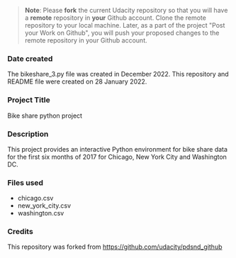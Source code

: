 >**Note**: Please **fork** the current Udacity repository so that you will have a **remote** repository in **your** Github account. Clone the remote repository to your local machine. Later, as a part of the project "Post your Work on Github", you will push your proposed changes to the remote repository in your Github account.

### Date created
The bikeshare_3.py file was created in December 2022. This repository and README file were created on 28 January 2022.

### Project Title
Bike share python project

### Description
This project provides an interactive Python environment for bike share data for the first six months of 2017 for Chicago, New York City and Washington DC.

### Files used
* chicago.csv
* new_york_city.csv
* washington.csv

### Credits
This repository was forked from https://github.com/udacity/pdsnd_github

